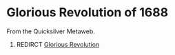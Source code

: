 
# Glorious Revolution of 1688

From the Quicksilver Metaweb.

1. REDIRCT [Glorious Revolution](/glorious-revolution)
